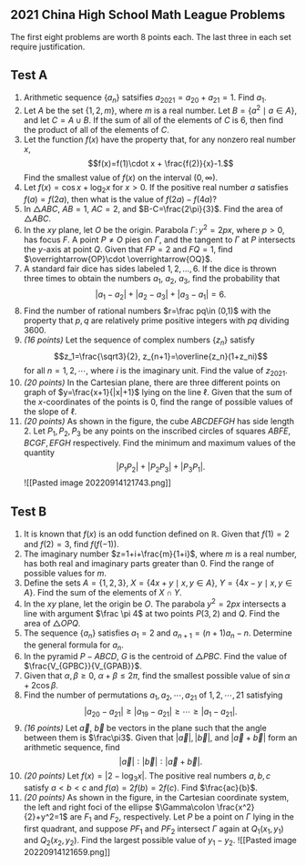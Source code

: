 ## 2021 China High School Math League Problems

The first eight problems are worth $8$ points each. The last three in each set require justification.

## Test A
1. Arithmetic sequence $\{a_n\}$ satsifies $a_{2021}=a_{20}+a_{21}=1$. Find $a_1$.
2. Let $A$ be the set $\{1,2,m\}$, where $m$ is a real number. Let $B=\{a^2\mid a\in A\}$, and let $C=A\cup B$. If the sum of all of the elements of $C$ is $6$, then find the product of all of the elements of $C$.
3. Let the function $f(x)$ have the property that, for any nonzero real number $x$, $$f(x)=f(1)\cdot x + \frac{f(2)}{x}-1.$$ Find the smallest value of $f(x)$ on the interval $(0,\infty)$.
4. Let $f(x)=\cos x + \log_2 x$ for $x>0$. If the positive real number $a$ satisfies $f(a)=f(2a)$, then what is the value of $f(2a)-f(4a)$?
5. In $\triangle ABC$, $AB=1$, $AC=2$, and $B-C=\frac{2\pi}{3}$. Find the area of $\triangle ABC$. 
6. In the $xy$ plane, let $O$ be the origin. Parabola $\Gamma\colon y^2=2px$, where $p>0$, has focus $F$. A point $P\neq O$ pies on $\Gamma$, and the tangent to $\Gamma$ at $P$ intersects the $y$-axis at point $Q$. Given that $FP=2$ and $FQ=1$, find $\overrightarrow{OP}\cdot \overrightarrow{OQ}$.
7. A standard fair dice has sides labeled $1, 2, \ldots, 6$. If the dice is thrown three times to obtain the numbers $a_1$, $a_2$, $a_3$, find the probability that $$|a_1-a_2|+|a_2-a_3|+|a_3-a_1|=6.$$
8. Find the number of rational numbers $r=\frac pq\in (0,1)$ with the property that $p,q$ are relatively prime positive integers with $pq$ dividing $3600$.
9. *(16 points)* Let the sequence of complex numbers $\{z_n\}$ satisfy $$z_1=\frac{\sqrt3}{2}, z_{n+1}=\overline{z_n}(1+z_ni)$$for all $n=1,2,\cdots$, where $i$ is the imaginary unit. Find the value of $z_{2021}$.
10. *(20 points)* In the Cartesian plane, there are three different points on graph of $y=\frac{x+1}{|x|+1}$ lying on the line $\ell$. Given that the sum of the $x$-coordinates of the points is $0$, find the range of possible values of the slope of $\ell$.
11. *(20 points)* As shown in the figure, the cube $ABCDEFGH$ has side length $2$. Let $P_1, P_2, P_3$ be any points on the inscribed circles of squares $ABFE, BCGF, EFGH$ respectively. Find the minimum and maximum values of the quantity $$|P_1P_2|+|P_2P_3|+|P_3P_1|.$$![[Pasted image 20220914121743.png]]

## Test B
1. It is known that $f(x)$ is an odd function defined on $\mathbb R$. Given that $f(1)=2$ and $f(2)=3$, find $f(f(-1))$.
2. The imaginary number $z=1+i+\frac{m}{1+i}$, where $m$ is a real number, has both real and imaginary parts greater than $0$. Find the range of possible values for $m$.
3. Define the sets $A=\{1,2,3\}$, $X=\{4x+y\mid x,y\in A\}$, $Y=\{4x-y\mid x,y\in A\}$. Find the sum of the elements of $X\cap Y$.
4. In the $xy$ plane, let the origin be $O$. The parabola $y^2=2px$ intersects a line with argument $\frac \pi 4$ at two points $P(3,2)$ and $Q$. Find the area of $\triangle OPQ$.
5. The sequence $\{a_n\}$ satisfies $a_1=2$ and $a_{n+1}=(n+1)a_n-n$. Determine the general formula for $a_n$.
6. In the pyramid $P-ABCD$, $G$ is the centroid of $\triangle PBC$. Find the value of $\frac{V_{GPBC}}{V_{GPAB}}$. 
7. Given that $\alpha, \beta \geq 0$, $\alpha + \beta \leq 2\pi$, find the smallest possible value of $\sin \alpha + 2\cos \beta$.
8. Find the number of permutations $a_1, a_2,\cdots, a_{21}$ of $1,2,\cdots, 21$ satisfying $$|a_{20}-a_{21}|\geq |a_{19}-a_{21}|\geq \cdots \geq |a_1-a_{21}|.$$
9. *(16 points)* Let $\vec a$, $\vec b$ be vectors in the plane such that the angle between them is $\frac\pi3$. Given that $|\vec a|,|\vec b|$, and $|\vec a + \vec b|$ form an arithmetic sequence, find $$|\vec a|:|\vec b|:|\vec a + \vec b|.$$
10. *(20 points)* Let $f(x)=|2-\log_3x|$. The positive real numbers $a,b,c$ satisfy $a<b<c$ and $f(a)=2f(b)=2f(c)$. Find $\frac{ac}{b}$.
11. *(20 points)* As shown in the figure, in the Cartesian coordinate system, the left and right foci of the ellipse $\Gamma\colon \frac{x^2}{2}+y^2=1$ are $F_1$ and $F_2$, respectively. Let $P$ be a point on $\Gamma$ lying in the first quadrant, and suppose $PF_1$ and $PF_2$ intersect $\Gamma$ again at $Q_1(x_1,y_1)$ and $Q_2(x_2,y_2)$. Find the largest possible value of $y_1-y_2$. ![[Pasted image 20220914121659.png]]